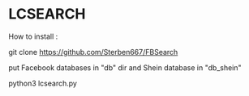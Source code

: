 # LCSEARCH

How to install : 

git clone https://github.com/Sterben667/FBSearch

put Facebook databases in "db" dir and Shein database in "db_shein"

python3 lcsearch.py

